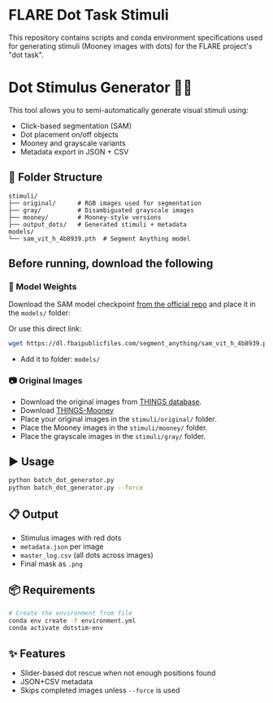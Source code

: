 # FLARE Dot Task Stimuli

This repository contains scripts and conda environment specifications used for generating stimuli (Mooney images with dots) for the FLARE project's "dot task".

# Dot Stimulus Generator 🧠🔴

This tool allows you to semi-automatically generate visual stimuli using:
- Click-based segmentation (SAM)
- Dot placement on/off objects
- Mooney and grayscale variants
- Metadata export in JSON + CSV

## 📂 Folder Structure
```
stimuli/
├── original/      # RGB images used for segmentation
├── gray/          # Disambiguated grayscale images
├── mooney/        # Mooney-style versions
├── output_dots/   # Generated stimuli + metadata
models/
└── sam_vit_h_4b8939.pth  # Segment Anything model
```
## Before running, download the following
### 🔗 Model Weights

Download the SAM model checkpoint [from the official repo](https://dl.fbaipublicfiles.com/segment_anything/sam_vit_h_4b8939.pth) and place it in the `models/` folder:

Or use this direct link:
```bash
wget https://dl.fbaipublicfiles.com/segment_anything/sam_vit_h_4b8939.pth -P models/
```

- Add it to folder: `models/`



### 📷 Original Images
- Download the original images from [THINGS database](https://osf.io/jum2f/files/osfstorage/670d66e48092b2004c2ecbfe).
- Download [THINGS-Mooney](https://github.com/wobc/things-mooney)
- Place your original images in the `stimuli/original/` folder.
- Place the Mooney images in the `stimuli/mooney/` folder.
- Place the grayscale images in the `stimuli/gray/` folder.


## ▶️ Usage
```bash
python batch_dot_generator.py
python batch_dot_generator.py --force
```



## 📋 Output
- Stimulus images with red dots
- `metadata.json` per image
- `master_log.csv` (all dots across images)
- Final mask as `.png`

## 📦 Requirements
```bash
# Create the environment from file
conda env create -f environment.yml
conda activate dotstim-env
```

## ✨ Features
- Slider-based dot rescue when not enough positions found
- JSON+CSV metadata
- Skips completed images unless `--force` is used
